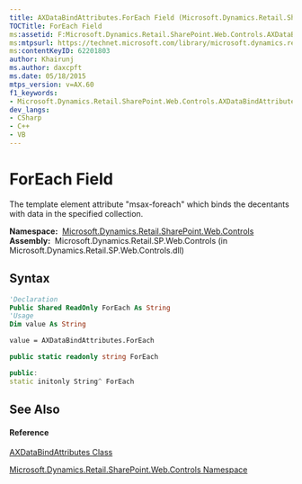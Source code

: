 ```yaml
---
title: AXDataBindAttributes.ForEach Field (Microsoft.Dynamics.Retail.SharePoint.Web.Controls)
TOCTitle: ForEach Field
ms:assetid: F:Microsoft.Dynamics.Retail.SharePoint.Web.Controls.AXDataBindAttributes.ForEach
ms:mtpsurl: https://technet.microsoft.com/library/microsoft.dynamics.retail.sharepoint.web.controls.axdatabindattributes.foreach(v=AX.60)
ms:contentKeyID: 62201803
author: Khairunj
ms.author: daxcpft
ms.date: 05/18/2015
mtps_version: v=AX.60
f1_keywords:
- Microsoft.Dynamics.Retail.SharePoint.Web.Controls.AXDataBindAttributes.ForEach
dev_langs:
- CSharp
- C++
- VB
---
```


# ForEach Field

The template element attribute "msax-foreach" which binds the decentants with data in the specified collection.

**Namespace:**  [Microsoft.Dynamics.Retail.SharePoint.Web.Controls](microsoft-dynamics-retail-sharepoint-web-controls-namespace.md)  
**Assembly:**  Microsoft.Dynamics.Retail.SP.Web.Controls (in Microsoft.Dynamics.Retail.SP.Web.Controls.dll)

## Syntax

``` vb
'Declaration
Public Shared ReadOnly ForEach As String
'Usage
Dim value As String

value = AXDataBindAttributes.ForEach
```

``` csharp
public static readonly string ForEach
```

``` c++
public:
static initonly String^ ForEach
```

## See Also

#### Reference

[AXDataBindAttributes Class](axdatabindattributes-class-microsoft-dynamics-retail-sharepoint-web-controls.md)

[Microsoft.Dynamics.Retail.SharePoint.Web.Controls Namespace](microsoft-dynamics-retail-sharepoint-web-controls-namespace.md)

